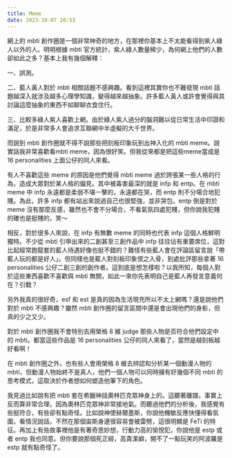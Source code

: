 ```yaml
---
title: Meme
date: 2023-10-07 20:53
---
```

網上的 mbti 創作圈是一個非常神奇的地方，在那裡你基本上不太能看得到紫人綠人以外的人。明明根據 mbti 官方統計，紫人綠人數量稀少，為何網上他們的人數卻如此之多？基本上我有幾個解釋：

一、誤測。

二、藍人黃人對於 mbti 相關話題不感興趣。看到這裡其實你也不難發現 mbti 話題越深入就涉及越多心理學知識，變得越來越抽象。許多藍人黃人或許會覺得與其討論這麼抽象的東西不如聊聊衣食住行。

三、比較多綠人紫人喜歡上網。由於綠人紫人過分的腦洞難以從日常生活中印證和滿足，於是非常多人會追求互聯網中半虛擬的大千世界。

而說到 mbti 創作圈就不得不說那些把刻板印象玩到出神入化的 mbti meme。說實話我非常喜歡看mbti meme，因為很好笑。但我從來都是把這些meme當成是16 personalities 上面公仔的同人來看。

有人不喜歡這些 meme 的原因是他們覺得 mbti meme 過於誇張某一些人格的行為，造成大眾對於某人格的偏見。其中被毒害最深的就是 infp 和 entp。在 mbti meme 中 infp 永遠都是柔弱不堪一擊的，永遠都在哭，而 entp 則不分場合地犯賤。為此，許多 infp 都有站出來說過自己也很堅強，並非哭包。entp 倒是對於 meme 沒有那麼反感，雖然也不會不分場合，不看氣氛四處犯賤，但你說我犯賤的確也是挺賤的，笑～

相反，對於很多人來說，在 infp 有無數 meme 的同時也代表 infp 這個人格鮮明獨特。不少從 mbti 引申出來的二創甚至三創作品中 infp 往往佔有重要席位，這對比起經常跑龍套的藍人待遇好像也挺不錯的？難怪有些藍人會在評論區留言說「帶藍人玩的都是好人」。但同樣也是藍人對刻板印象恨之入骨，到處批評那些拿著 16 personalities 公仔二創三創的創作者。這到底是想怎樣啦？以我所知，每個人對於這些東西喜歡不喜歡與 mbti 無關，如此一來你先表明自己是藍人再發言意義何在？引戰？

另外我真的很好奇，esf 和 est 是真的因為生活現充所以不太上網嗎？還是說他們對於 mbti 不感興趣？雖然 mbti 創作圈的留言區間中還是會出現他們的身影，但真的少之又少。

對於 mbti 創作圈我不會特別去用榮格 8 維 judge 那些人物是否符合他們設定中的 mbti。都當這些作品是 16 personalities 公仔的同人來看了，當然是越刻板越好看啊！

在 mbti 創作圈之外，也有些人會用榮格 8 維去辨認和分析某一個動漫人物的 mbti，但動漫人物始終不是真人，他們一個人物可以同時擁有好幾個不同 mbti 的思考模式，這取決於作者想如何塑造他筆下的角色。

我見過比如說有把 mbti 套在希臘神話奧林匹克眾神身上的。這聽著離譜，事實上反而算非常合理，因為奧林匹克眾神非常接地氣。而聽過他們的分析後，我感覺有些挺符合，有些卻有點奇怪。比如說神使赫爾墨斯，你說他機敏反應快懂得看氛圍，看情況說話，不然在那個宙斯身邊很容易會被雷劈，這很明顯是 FeTi 的特征。再加上有些故事裡他是有著奇思妙想，行動力高的愉悅犯，你說他是 estp 或者 entp 我也同意。但你要說那個死正經，高貴潔癖，開不了一點玩笑的阿波羅是 estp 就有點奇怪了。


